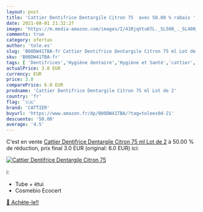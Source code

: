 ```yaml
---
layout: post
title: 'Cattier Dentifrice Dentargile Citron 75  avec 50.00 % rabais '
date: 2021-08-01 21:32:27
image: 'https://m.media-amazon.com/images/I/41RjqVtu6TL._SL500_._SL400_.jpg'
comments: true
category: ofertas
author: 'tole.es'
slug: 'B00DW41TBA-fr Cattier Dentifrice Dentargile Citron 75 ml Lot de 2'
sku: 'B00DW41TBA-fr'
tags: [ 'Dentifrices','Hygiène dentaire','Hygiène et Santé','cattier', ]
actualPrice: 3.0 EUR
currency: EUR
price: 3.0
comparePrice: 6.0 EUR
prodname: 'Cattier Dentifrice Dentargile Citron 75 ml Lot de 2'
country: 'fr'
flag: '🇫🇷'
brand: 'CATTIER'
buyurl: 'https://www.amazon.fr/dp/B00DW41TBA/?tag=tolees0d-21'
descuento: '50.00'
average: '4.5'
---
```


C'est en vente [Cattier Dentifrice Dentargile Citron 75 ml Lot de 2](https://www.amazon.fr/dp/B00DW41TBA/?tag=tolees0d-21)  à  50.00 % de réduction, prix final  3.0 EUR (original: 6.0 EUR) ici:

[![Cattier Dentifrice Dentargile Citron 75 ](https://m.media-amazon.com/images/I/41RjqVtu6TL._SL500_._SL400_.jpg)](https://www.amazon.fr/dp/B00DW41TBA/?tag=tolees0d-21)

ℹ️:

- Tube + étui
- Cosmebio Ecocert

[🛒 Achète-le!!](https://www.amazon.fr/dp/B00DW41TBA/?tag=tolees0d-21)
